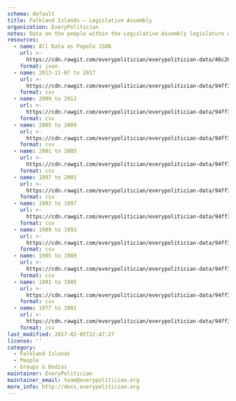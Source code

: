 ```yaml
---
schema: default
title: Falkland Islands — Legislative Assembly
organization: EveryPolitician
notes: Data on the people within the Legislative Assembly legislature of Falkland Islands.
resources:
  - name: All Data as Popolo JSON
    url: >-
      https://cdn.rawgit.com/everypolitician/everypolitician-data/46c26909b6fa02a14d8bcc7aee82860ca3fe72f4/data/Falkland_Islands/Assembly/ep-popolo-v1.0.json
    format: json
  - name: 2013-11-07 to 2017
    url: >-
      https://cdn.rawgit.com/everypolitician/everypolitician-data/94ff3ff797eaaad061e41b289adc86775a887268/data/Falkland_Islands/Assembly/term-2013.csv
    format: csv
  - name: 2009 to 2013
    url: >-
      https://cdn.rawgit.com/everypolitician/everypolitician-data/94ff3ff797eaaad061e41b289adc86775a887268/data/Falkland_Islands/Assembly/term-2009.csv
    format: csv
  - name: 2005 to 2009
    url: >-
      https://cdn.rawgit.com/everypolitician/everypolitician-data/94ff3ff797eaaad061e41b289adc86775a887268/data/Falkland_Islands/Assembly/term-2005.csv
    format: csv
  - name: 2001 to 2005
    url: >-
      https://cdn.rawgit.com/everypolitician/everypolitician-data/94ff3ff797eaaad061e41b289adc86775a887268/data/Falkland_Islands/Assembly/term-2001.csv
    format: csv
  - name: 1997 to 2001
    url: >-
      https://cdn.rawgit.com/everypolitician/everypolitician-data/94ff3ff797eaaad061e41b289adc86775a887268/data/Falkland_Islands/Assembly/term-1997.csv
    format: csv
  - name: 1993 to 1997
    url: >-
      https://cdn.rawgit.com/everypolitician/everypolitician-data/94ff3ff797eaaad061e41b289adc86775a887268/data/Falkland_Islands/Assembly/term-1993.csv
    format: csv
  - name: 1989 to 1993
    url: >-
      https://cdn.rawgit.com/everypolitician/everypolitician-data/94ff3ff797eaaad061e41b289adc86775a887268/data/Falkland_Islands/Assembly/term-1989.csv
    format: csv
  - name: 1985 to 1989
    url: >-
      https://cdn.rawgit.com/everypolitician/everypolitician-data/94ff3ff797eaaad061e41b289adc86775a887268/data/Falkland_Islands/Assembly/term-1985.csv
    format: csv
  - name: 1981 to 1985
    url: >-
      https://cdn.rawgit.com/everypolitician/everypolitician-data/94ff3ff797eaaad061e41b289adc86775a887268/data/Falkland_Islands/Assembly/term-1981.csv
    format: csv
  - name: 1977 to 1981
    url: >-
      https://cdn.rawgit.com/everypolitician/everypolitician-data/94ff3ff797eaaad061e41b289adc86775a887268/data/Falkland_Islands/Assembly/term-1977.csv
    format: csv
last_modified: 2017-02-05T22:47:27
license: ''
category:
  - Falkland Islands
  - People
  - Groups & Bodies
maintainer: EveryPolitician
maintainer_email: team@everypolitician.org
more_info: http://docs.everypolitician.org
---
```


